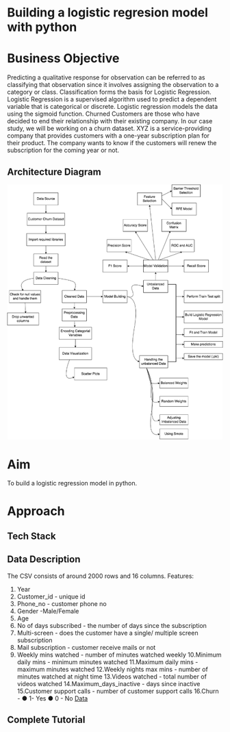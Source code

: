 # Building a logistic regresion model with python

# Business Objective
Predicting a qualitative response for observation can be referred to as classifying that
observation since it involves assigning the observation to a category or class.
Classification forms the basis for Logistic Regression. Logistic Regression is a
supervised algorithm used to predict a dependent variable that is categorical or
discrete. Logistic regression models the data using the sigmoid function.
Churned Customers are those who have decided to end their relationship with their
existing company. In our case study, we will be working on a churn dataset.
XYZ is a service-providing company that provides customers with a one-year
subscription plan for their product. The company wants to know if the customers will
renew the subscription for the coming year or not.

## Architecture Diagram
<img src="architecture_diagram.png">

# Aim
To build a logistic regression model in python.

# Approach

## Tech Stack

## Data Description
The CSV consists of around 2000 rows and 16 columns.
Features:
1. Year
2. Customer_id - unique id
3. Phone_no - customer phone no
4. Gender -Male/Female
5. Age
6. No of days subscribed - the number of days since the subscription
7. Multi-screen - does the customer have a single/ multiple screen subscription
8. Mail subscription - customer receive mails or not
9. Weekly mins watched - number of minutes watched weekly
10.Minimum daily mins - minimum minutes watched
11.Maximum daily mins - maximum minutes watched
12.Weekly nights max mins - number of minutes watched at night time
13.Videos watched - total number of videos watched
14.Maximum_days_inactive - days since inactive
15.Customer support calls - number of customer support calls
16.Churn -
● 1- Yes
● 0 - No
[Data](https://github.com/diegovillatoromx/logistic_regresion_model/blob/main/Data/data_regression.csv)
## Complete Tutorial
